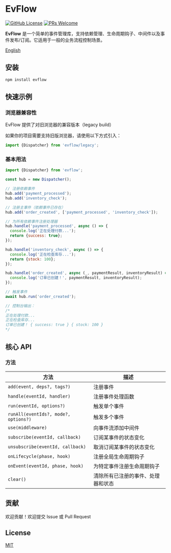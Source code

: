 # EvFlow

[![GitHub License](https://img.shields.io/github/license/dafengzhen/evflow?color=blue)](https://github.com/dafengzhen/evflow)
[![PRs Welcome](https://img.shields.io/badge/PRs-welcome-brightgreen.svg)](https://github.com/dafengzhen/evflow/pulls)

**EvFlow** 是一个简单的事件管理库，支持依赖管理、生命周期钩子、中间件以及事件发布/订阅。它适用于一般的业务流程控制场景。

[English](./README.md)

## 安装

```bash
npm install evflow
```

## 快速示例

### 浏览器兼容性

EvFlow 提供了对旧浏览器的兼容版本（legacy build）

如果你的项目需要支持旧版浏览器，请使用以下方式引入：

```javascript
import {Dispatcher} from 'evflow/legacy';
```

### 基本用法

```javascript
import {Dispatcher} from 'evflow';

const hub = new Dispatcher();

// 注册依赖事件
hub.add('payment_processed');
hub.add('inventory_check');

// 注册主事件（依赖事件已存在）
hub.add('order_created', ['payment_processed', 'inventory_check']);

// 为所有依赖事件注册处理器
hub.handle('payment_processed', async () => {
  console.log('正在处理付款...');
  return {success: true};
});

hub.handle('inventory_check', async () => {
  console.log('正在检查库存...');
  return {stock: 100};
});

hub.handle('order_created', async (_, paymentResult, inventoryResult) => {
  console.log('订单已创建！', paymentResult, inventoryResult);
});

// 触发事件
await hub.run('order_created');

// 控制台输出：
/*
正在处理付款...
正在检查库存...
订单已创建！ { success: true } { stock: 100 }
*/
```

## 核心 API

### 方法

| 方法                                   | 描述                |
|--------------------------------------|-------------------|
| `add(event, deps?, tags?)`           | 注册事件              |
| `handle(eventId, handler)`           | 注册事件处理函数          |
| `run(eventId, options?)`             | 触发单个事件            |
| `runAll(eventIds?, mode?, options?)` | 触发多个事件            |
| `use(middleware)`                    | 向事件流添加中间件         |
| `subscribe(eventId, callback)`       | 订阅某事件的状态变化        |
| `unsubscribe(eventId, callback)`     | 取消订阅某事件的状态变化      |
| `onLifecycle(phase, hook)`           | 注册全局生命周期钩子        |
| `onEvent(eventId, phase, hook)`      | 为特定事件注册生命周期钩子     |
| `clear()`                            | 清除所有已注册的事件、处理器和状态 |

## 贡献

欢迎贡献！欢迎提交 Issue 或 Pull Request

## License

[MIT](https://opensource.org/licenses/MIT)


